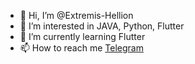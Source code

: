 - 👋 Hi, I’m @Extremis-Hellion
- 👀 I’m interested in JAVA, Python, Flutter
- 🌱 I’m currently learning Flutter
- 📫 How to reach me [Telegram](https://t.me/Hellion_Coder)


